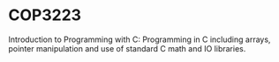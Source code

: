 # COP3223
Introduction to Programming with C: Programming in C including arrays, pointer manipulation and use of standard C math and IO libraries.
